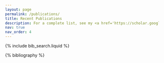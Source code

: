 ```yaml
---
layout: page
permalink: /publications/
title: Recent Publications
description: For a complete list, see my <a href='https://scholar.google.com/citations?user=gJ3JGSsAAAAJ&hl=en'>Google Scholar page</a>.
nav: true
nav_order: 4
---
```


<!-- _pages/publications.md -->

<!-- Bibsearch Feature -->

{% include bib_search.liquid %}

<div class="publications">

{% bibliography %}

</div>
